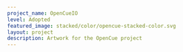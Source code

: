 ```yaml
---
project_name: OpenCueIO
level: Adopted
featured_image: stacked/color/opencue-stacked-color.svg
layout: project
description: Artwork for the OpenCue project
---
```

